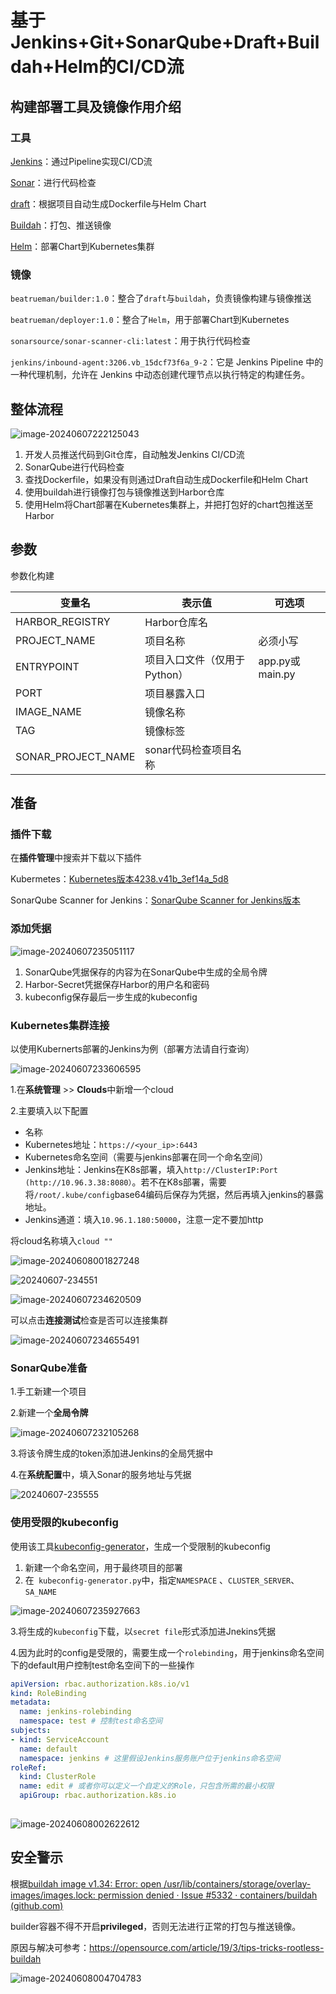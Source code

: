 # 基于Jenkins+Git+SonarQube+Draft+Buildah+Helm的CI/CD流

## 构建部署工具及镜像作用介绍

### 工具

[Jenkins](https://www.jenkins.io/zh/)：通过Pipeline实现CI/CD流

[Sonar](https://www.sonarsource.com/products/sonarqube/)：进行代码检查

[draft](https://github.com/Azure/draft)：根据项目自动生成Dockerfile与Helm Chart

[Buildah](https://buildah.io/)：打包、推送镜像

[Helm](https://helm.sh/)：部署Chart到Kubernetes集群

### 镜像

`beatrueman/builder:1.0`：整合了`draft`与`buildah`，负责镜像构建与镜像推送

`beatrueman/deployer:1.0`：整合了`Helm`，用于部署Chart到Kubernetes

`sonarsource/sonar-scanner-cli:latest`：用于执行代码检查

`jenkins/inbound-agent:3206.vb_15dcf73f6a_9-2`：它是 Jenkins Pipeline 中的一种代理机制，允许在 Jenkins 中动态创建代理节点以执行特定的构建任务。

## 整体流程

![image-20240607222125043](https://gitee.com/beatrueman/images/raw/master/img/202406072221097.png)

1. 开发人员推送代码到Git仓库，自动触发Jenkins CI/CD流 
2. SonarQube进行代码检查
3. 查找Dockerfile，如果没有则通过Draft自动生成Dockerfile和Helm Chart
4. 使用buildah进行镜像打包与镜像推送到Harbor仓库
5. 使用Helm将Chart部署在Kubernetes集群上，并把打包好的chart包推送至Harbor

## 参数

参数化构建

| 变量名             | 表示值                       | 可选项          |
| ------------------ | ---------------------------- | --------------- |
| HARBOR_REGISTRY    | Harbor仓库名                 |                 |
| PROJECT_NAME       | 项目名称                     | 必须小写        |
| ENTRYPOINT         | 项目入口文件（仅用于Python） | app.py或main.py |
| PORT               | 项目暴露入口                 |                 |
| IMAGE_NAME         | 镜像名称                     |                 |
| TAG                | 镜像标签                     |                 |
| SONAR_PROJECT_NAME | sonar代码检查项目名称        |                 |

## 准备

### 插件下载

在**插件管理**中搜索并下载以下插件

Kubermetes：[Kubernetes版本4238.v41b_3ef14a_5d8](https://plugins.jenkins.io/kubernetes)

SonarQube Scanner for Jenkins：[SonarQube Scanner for Jenkins版本](https://plugins.jenkins.io/sonar)

### 添加凭据

![image-20240607235051117](https://gitee.com/beatrueman/images/raw/master/img/202406072350161.png)

1. SonarQube凭据保存的内容为在SonarQube中生成的全局令牌
2. Harbor-Secret凭据保存Harbor的用户名和密码
3. kubeconfig保存最后一步生成的kubeconfig

### Kubernetes集群连接

以使用Kubernerts部署的Jenkins为例（部署方法请自行查询）

![image-20240607233606595](https://gitee.com/beatrueman/images/raw/master/img/202406072336721.png)

1.在**系统管理** >> **Clouds**中新增一个cloud

2.主要填入以下配置

- 名称
- Kubernetes地址：`https://<your_ip>:6443`
- Kubernetes命名空间（需要与jenkins部署在同一个命名空间）
- Jenkins地址：Jenkins在K8s部署，填入`http://ClusterIP:Port` `(http://10.96.3.38:8080）`。若不在K8s部署，需要将`/root/.kube/config`base64编码后保存为凭据，然后再填入jenkins的暴露地址。
- Jenkins通道：填入`10.96.1.180:50000`，注意一定不要加http

将cloud名称填入`cloud ""`

![image-20240608001827248](https://gitee.com/beatrueman/images/raw/master/img/202406080018275.png)

![20240607-234551](https://gitee.com/beatrueman/images/raw/master/img/202406072346547.png)

![image-20240607234620509](https://gitee.com/beatrueman/images/raw/master/img/202406072346575.png)

可以点击**连接测试**检查是否可以连接集群

![image-20240607234655491](https://gitee.com/beatrueman/images/raw/master/img/202406072346531.png)

### SonarQube准备

1.手工新建一个项目

2.新建一个**全局令牌**

![image-20240607232105268](https://gitee.com/beatrueman/images/raw/master/img/202406072321325.png)

3.将该令牌生成的token添加进Jenkins的全局凭据中

4.在**系统配置**中，填入Sonar的服务地址与凭据

![20240607-235555](https://gitee.com/beatrueman/images/raw/master/img/202406072356233.png)

### 使用受限的kubeconfig

使用该工具[kubeconfig-generator](https://gitlab.mikumikumi.xyz/base/kubeconfig-generator.git)，生成一个受限制的kubeconfig

1. 新建一个命名空间，用于最终项目的部署
2. 在` kubeconfig-generator.py`中，指定`NAMESPACE` 、`CLUSTER_SERVER`、`SA_NAME`

![image-20240607235927663](https://gitee.com/beatrueman/images/raw/master/img/202406080014299.png)

3.将生成的`kubeconfig`下载，以`secret file`形式添加进Jnekins凭据

4.因为此时的config是受限的，需要生成一个`rolebinding`，用于jenkins命名空间下的default用户控制test命名空间下的一些操作

```rolebinding.yaml
apiVersion: rbac.authorization.k8s.io/v1
kind: RoleBinding
metadata:
  name: jenkins-rolebinding
  namespace: test # 控制test命名空间
subjects:
- kind: ServiceAccount
  name: default
  namespace: jenkins # 这里假设Jenkins服务账户位于jenkins命名空间
roleRef:
  kind: ClusterRole
  name: edit # 或者你可以定义一个自定义的Role，只包含所需的最小权限
  apiGroup: rbac.authorization.k8s.io
  
```



![image-20240608002622612](https://gitee.com/beatrueman/images/raw/master/img/202406080026680.png)

## 安全警示

根据[buildah image v1.34: Error: open /usr/lib/containers/storage/overlay-images/images.lock: permission denied · Issue #5332 · containers/buildah (github.com)](https://github.com/containers/buildah/issues/5332)

builder容器不得不开启**privileged**，否则无法进行正常的打包与推送镜像。

原因与解决可参考：https://opensource.com/article/19/3/tips-tricks-rootless-buildah

![image-20240608004704783](https://gitee.com/beatrueman/images/raw/master/img/202406080047843.png)

